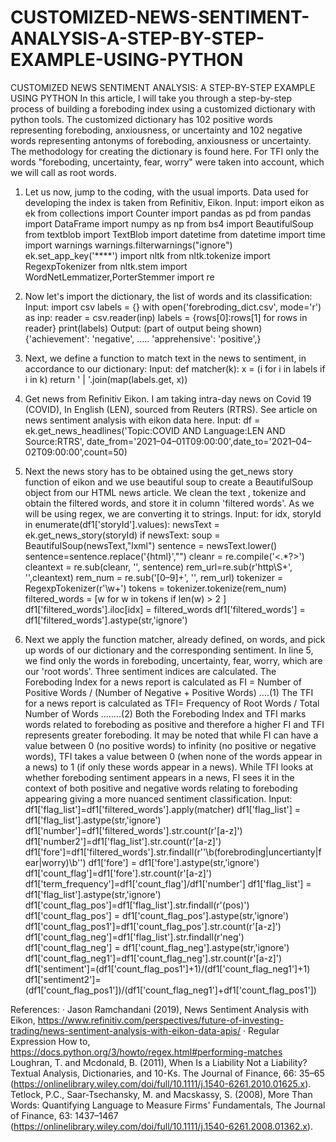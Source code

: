 # CUSTOMIZED-NEWS-SENTIMENT-ANALYSIS-A-STEP-BY-STEP-EXAMPLE-USING-PYTHON
CUSTOMIZED NEWS SENTIMENT ANALYSIS: A STEP-BY-STEP EXAMPLE USING PYTHON
In this article, I will take you through a step-by-step process of building a foreboding index using a customized dictionary with python tools. The customized dictionary has 102 positive words representing foreboding, anxiousness, or uncertainty and 102 negative words representing antonyms of foreboding, anxiousness or uncertainty. The methodology for creating the dictionary is found here. For TFI only the words "foreboding, uncertainty, fear, worry" were taken into account, which we will call as root words.
1. Let us now, jump to the coding, with the usual imports. Data used for developing the index is taken from Refinitiv, Eikon.
Input:
import eikon as ek
from collections import Counter
import pandas as pd
from pandas import DataFrame
import numpy as np
from bs4 import BeautifulSoup
from textblob import TextBlob
import datetime
from datetime import time
import warnings
warnings.filterwarnings("ignore")
ek.set_app_key('****')
import nltk
from nltk.tokenize import RegexpTokenizer
from nltk.stem import WordNetLemmatizer,PorterStemmer
import re

2. Now let's import the dictionary, the list of words and its classification:
Input:
import csv
labels = {}
with open('forebroding_dict.csv', mode='r') as inp:
reader = csv.reader(inp)
labels = {rows[0]:rows[1] for rows in reader}
print(labels)
Output: (part of output being shown)
{'achievement': 'negative', ….. 'apprehensive': 'positive',}

3. Next, we define a function to match text in the news to sentiment, in accordance to our dictionary:
Input:
def matcher(k):
x = (i for i in labels if i in k)
return ' | '.join(map(labels.get, x))

4. Get news from Refinitiv Eikon. I am taking intra-day news on Covid 19 (COVID), In English (LEN), sourced from Reuters (RTRS). See article on news sentiment analysis with eikon data here.
Input:
df = ek.get_news_headlines('Topic:COVID AND Language:LEN AND Source:RTRS', date_from='2021–04–01T09:00:00',date_to='2021–04–02T09:00:00',count=50)
5. Next the news story has to be obtained using the get_news story function of eikon and we use beautiful soup to create a BeautifulSoup object from our HTML news article. We clean the text , tokenize and obtain the filtered words, and store it in column 'filtered words'. As we will be using regex, we are converting it to strings.
Input:
for idx, storyId in enumerate(df1['storyId'].values):
newsText = ek.get_news_story(storyId)
if newsText:
soup = BeautifulSoup(newsText,"lxml")
sentence = newsText.lower()
sentence=sentence.replace('{html}',"")
cleanr = re.compile('<.*?>')
cleantext = re.sub(cleanr, '', sentence)
rem_url=re.sub(r'http\S+', '',cleantext)
rem_num = re.sub('[0–9]+', '', rem_url)
tokenizer = RegexpTokenizer(r'\w+')
tokens = tokenizer.tokenize(rem_num)
filtered_words = [w for w in tokens if len(w) > 2 ]
df1['filtered_words'].iloc[idx] = filtered_words
df1['filtered_words'] = df1['filtered_words'].astype(str,'ignore')

6. Next we apply the function matcher, already defined, on words, and pick up words of our dictionary and the corresponding sentiment. In line 5, we find only the words in foreboding, uncertainty, fear, worry, which are our 'root words'.
Three sentiment indices are calculated. The Foreboding Index for a news report is calculated as
FI = Number of Positive Words / (Number of Negative + Positive Words) ….(1)
The TFI for a news report is calculated as
TFI= Frequency of Root Words / Total Number of Words ……..(2)
Both the Foreboding Index and TFI marks words related to foreboding as positive and therefore a higher FI and TFI represents greater foreboding. It may be noted that while FI can have a value between 0 (no positive words) to infinity (no positive or negative words), TFI takes a value between 0 (when none of the words appear in a news) to 1 (if only these words appear in a news). While TFI looks at whether foreboding sentiment appears in a news, FI sees it in the context of both positive and negative words relating to foreboding appearing giving a more nuanced sentiment classification.
Input:
df1['flag_list']=df1['filtered_words'].apply(matcher)
df1['flag_list'] = df1['flag_list'].astype(str,'ignore')
df1['number']=df1['filtered_words'].str.count(r'[a-z]')
df1['number2']=df1['flag_list'].str.count(r'[a-z]')
df1['fore']=df1['filtered_words'].str.findall(r'\'\b(forebroding|uncertianty|fear|worry)\b\'')
df1['fore'] = df1['fore'].astype(str,'ignore')
df1['count_flag']=df1['fore'].str.count(r'[a-z]')
df1['term_frequency']=df1['count_flag']/df1['number']
df1['flag_list'] = df1['flag_list'].astype(str,'ignore')
df1['count_flag_pos']=df1['flag_list'].str.findall(r'(pos)')
df1['count_flag_pos'] = df1['count_flag_pos'].astype(str,'ignore')
df1['count_flag_pos1']=df1['count_flag_pos'].str.count(r'[a-z]')
df1['count_flag_neg']=df1['flag_list'].str.findall(r'neg')
df1['count_flag_neg'] = df1['count_flag_neg'].astype(str,'ignore')
df1['count_flag_neg1']=df1['count_flag_neg'].str.count(r'[a-z]')
df1['sentiment']=(df1['count_flag_pos1']+1)/(df1['count_flag_neg1']+1)
df1['sentiment2']=(df1['count_flag_pos1'])/(df1['count_flag_neg1']+df1['count_flag_pos1'])
 
References:
· Jason Ramchandani (2019), News Sentiment Analysis with Eikon, https://www.refinitiv.com/perspectives/future-of-investing-trading/news-sentiment-analysis-with-eikon-data-apis/
· Regular Expression How to, https://docs.python.org/3/howto/regex.html#performing-matches
Loughran, T. and Mcdonald, B. (2011), When Is a Liability Not a Liability? Textual Analysis, Dictionaries, and 10-Ks. The Journal of Finance, 66: 35–65 (https://onlinelibrary.wiley.com/doi/full/10.1111/j.1540-6261.2010.01625.x).
Tetlock, P.C., Saar-Tsechansky, M. and Macskassy, S. (2008), More Than Words: Quantifying Language to Measure Firms' Fundamentals, The Journal of Finance, 63: 1437–1467 (https://onlinelibrary.wiley.com/doi/full/10.1111/j.1540-6261.2008.01362.x).

